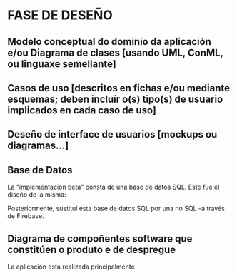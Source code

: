 # FASE DE DESEÑO

## Modelo conceptual do dominio da aplicación e/ou Diagrama de clases [usando UML, ConML, ou linguaxe semellante]

## Casos de uso [descritos en fichas e/ou mediante esquemas; deben incluír o(s) tipo(s) de usuario implicados en cada caso de uso]

## Deseño de interface de usuarios [mockups ou diagramas...]

## Base de Datos

La "implementación beta" consta de una base de datos SQL. Este fue el diseño de la misma:

Posteriormente, sustituí esta base de datos SQL por una no SQL -a través de Firebase. 

## Diagrama de compoñentes software que constitúen o produto e de despregue

La aplicación está realizada principalmente 
